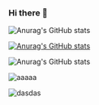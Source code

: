 ### Hi there 👋

<!--
**longyanjiang/longyanjiang** is a ✨ _special_ ✨ repository because its `README.md` (this file) appears on your GitHub profile.

Here are some ideas to get you started:

- 🔭 I’m currently working on ...
- 🌱 I’m currently learning ...
- 👯 I’m looking to collaborate on ...
- 🤔 I’m looking for help with ...
- 💬 Ask me about ...
- 📫 How to reach me: ...
- 😄 Pronouns: ...
- ⚡ Fun fact: ...
-->
![Anurag's GitHub stats](https://github-readme-stats.vercel.app/api?username=longyanjiang&show_icons=true&theme=radical&locale=cn&hide=contribs,prs)

[![Anurag's GitHub stats](https://github-readme-stats.vercel.app/api?username=longyanjiang&show_icons=true&theme=radical&locale=cn)](https://github.com/anuraghazra/github-readme-stats)

![Anurag's GitHub stats](https://github-readme-stats.vercel.app/api?username=longyanjiang&count_private=true&show_icons=true&theme=radical&locale=cn)

![aaaaa](https://github-readme-stats.vercel.app/api?username=longyanjiang&hide_border=true&show_icons=true&include_all_commits=true&line_height=21&bg_color=0,EC6C6C,FFD479,FFFC79,73FA79&theme=buefy&locale=cn)

![dasdas](https://github-readme-stats.vercel.app/api/top-langs/?username=zhangquanming&hide_border=true&layout=compact&bg_color=0,73FA79,73FDFF,D783FF&theme=buefy&locale=cn)
